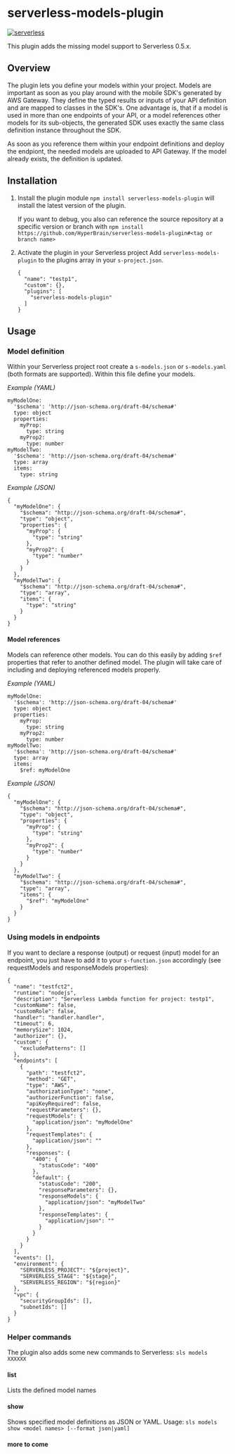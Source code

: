 # serverless-models-plugin

[![serverless](http://public.serverless.com/badges/v3.svg)](http://www.serverless.com)

This plugin adds the missing model support to Serverless 0.5.x.

## Overview
The plugin lets you define your models within your project.
Models are important as soon as you play around with the mobile SDK's generated by AWS Gateway.
They define the typed results or inputs of your API definition and are mapped to classes in
the SDK's. One advantage is, that if a model is used in more than one endpoints of your API,
or a model references other models for its sub-objects, the generated SDK uses exactly the
same class definition instance throughout the SDK.

As soon as you reference them within your endpoint definitions and deploy the endpiont, the needed
models are uploaded to API Gateway. If the model already exists, the definition is updated.

## Installation

1. Install the plugin module
   `npm install serverless-models-plugin` will install the latest version of the plugin.

   If you want to debug, you also can reference the source repository at a specific version or branch
   with `npm install https://github.com/HyperBrain/serverless-models-plugin#<tag or branch name>`

2. Activate the plugin in your Serverless project
   Add `serverless-models-plugin` to the plugins array in your `s-project.json`.
   ```
   {
     "name": "testp1",
     "custom": {},
     "plugins": [
       "serverless-models-plugin"
     ]
   }
   ```

## Usage
### Model definition
Within your Serverless project root create a `s-models.json` or `s-models.yaml` (both formats are
supported). Within this file define your models.

_Example (YAML)_
```
myModelOne:
  '$schema': 'http://json-schema.org/draft-04/schema#'
  type: object
  properties:
    myProp:
      type: string
    myProp2:
      type: number
myModelTwo:
  '$schema': 'http://json-schema.org/draft-04/schema#'
  type: array
  items:
    type: string
```

_Example (JSON)_
```
{
  "myModelOne": {
    "$schema": "http://json-schema.org/draft-04/schema#",
    "type": "object",
    "properties": {
      "myProp": {
        "type": "string"
      },
      "myProp2": {
        "type": "number"
      }
    }
  },
  "myModelTwo": {
    "$schema": "http://json-schema.org/draft-04/schema#",
    "type": "array",
    "items": {
      "type": "string"
    }
  }
}
```

#### Model references
Models can reference other models. You can do this easily by adding `$ref` properties that
refer to another defined model. The plugin will take care of including and deploying referenced
models properly.

_Example (YAML)_
```
myModelOne:
  '$schema': 'http://json-schema.org/draft-04/schema#'
  type: object
  properties:
    myProp:
      type: string
    myProp2:
      type: number
myModelTwo:
  '$schema': 'http://json-schema.org/draft-04/schema#'
  type: array
  items:
    $ref: myModelOne
```

_Example (JSON)_
```
{
  "myModelOne": {
    "$schema": "http://json-schema.org/draft-04/schema#",
    "type": "object",
    "properties": {
      "myProp": {
        "type": "string"
      },
      "myProp2": {
        "type": "number"
      }
    }
  },
  "myModelTwo": {
    "$schema": "http://json-schema.org/draft-04/schema#",
    "type": "array",
    "items": {
      "$ref": "myModelOne"
    }
  }
}
```

### Using models in endpoints
If you want to declare a response (output) or request (input) model for an endpoint, you just have 
to add it to your `s-function.json` accordingly (see requestModels and responseModels properties):

```
{
  "name": "testfct2",
  "runtime": "nodejs",
  "description": "Serverless Lambda function for project: testp1",
  "customName": false,
  "customRole": false,
  "handler": "handler.handler",
  "timeout": 6,
  "memorySize": 1024,
  "authorizer": {},
  "custom": {
    "excludePatterns": []
  },
  "endpoints": [
    {
      "path": "testfct2",
      "method": "GET",
      "type": "AWS",
      "authorizationType": "none",
      "authorizerFunction": false,
      "apiKeyRequired": false,
      "requestParameters": {},
      "requestModels": {
        "application/json": "myModelOne"
      },
      "requestTemplates": {
        "application/json": ""
      },
      "responses": {
        "400": {
          "statusCode": "400"
        },
        "default": {
          "statusCode": "200",
          "responseParameters": {},
          "responseModels": {
            "application/json": "myModelTwo"
          },
          "responseTemplates": {
            "application/json": ""
          }
        }
      }
    }
  ],
  "events": [],
  "environment": {
    "SERVERLESS_PROJECT": "${project}",
    "SERVERLESS_STAGE": "${stage}",
    "SERVERLESS_REGION": "${region}"
  },
  "vpc": {
    "securityGroupIds": [],
    "subnetIds": []
  }
}
```

### Helper commands
The plugin also adds some new commands to Serverless: `sls models XXXXXX`

#### list
Lists the defined model names

#### show
Shows specified model definitions as JSON or YAML.
Usage: `sls models show <model names> [--format json|yaml]`

#### more to come
